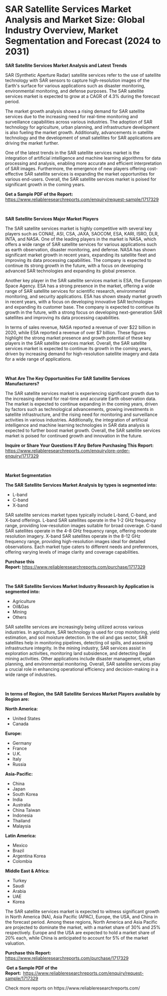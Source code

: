 <p><h1>SAR Satellite Services Market Analysis and Market Size: Global Industry Overview, Market Segmentation and Forecast (2024 to 2031)</h1></p><p><strong>SAR Satellite Services Market Analysis and Latest Trends</strong></p>
<p><p>SAR (Synthetic Aperture Radar) satellite services refer to the use of satellite technology with SAR sensors to capture high-resolution images of the Earth's surface for various applications such as disaster monitoring, environmental monitoring, and defense purposes. The SAR satellite services market is expected to grow at a CAGR of 4.3% during the forecast period.</p><p>The market growth analysis shows a rising demand for SAR satellite services due to the increasing need for real-time monitoring and surveillance capabilities across various industries. The adoption of SAR technology for agriculture, urban planning, and infrastructure development is also fueling the market growth. Additionally, advancements in satellite technology and the development of small satellites for SAR applications are driving the market further.</p><p>One of the latest trends in the SAR satellite services market is the integration of artificial intelligence and machine learning algorithms for data processing and analysis, enabling more accurate and efficient interpretation of SAR images. Furthermore, the emergence of new players offering cost-effective SAR satellite services is expanding the market opportunities for various end-users. Overall, the SAR satellite services market is poised for significant growth in the coming years.</p></p>
<p><strong>Get a Sample PDF of the Report:&nbsp;</strong> <a href="https://www.reliableresearchreports.com/enquiry/request-sample/1717329">https://www.reliableresearchreports.com/enquiry/request-sample/1717329</a></p>
<p>&nbsp;</p>
<p><strong>SAR Satellite Services Major Market Players</strong></p>
<p><p>The SAR satellite services market is highly competitive with several key players such as CONAE, ASI, CSA, JAXA, SAOCOM, ESA, KARI, ISRO, DLR, INTA, and NASA. One of the leading players in the market is NASA, which offers a wide range of SAR satellite services for various applications such as earth observation, disaster monitoring, and defense. NASA has shown significant market growth in recent years, expanding its satellite fleet and improving its data processing capabilities. The company is expected to continue its strong growth in the future, with a focus on developing advanced SAR technologies and expanding its global presence.</p><p>Another key player in the SAR satellite services market is ESA, the European Space Agency. ESA has a strong presence in the market, offering a wide range of SAR satellite services for scientific research, environmental monitoring, and security applications. ESA has shown steady market growth in recent years, with a focus on developing innovative SAR technologies and expanding its customer base. The company is expected to continue its growth in the future, with a strong focus on developing next-generation SAR satellites and improving its data processing capabilities.</p><p>In terms of sales revenue, NASA reported a revenue of over $22 billion in 2020, while ESA reported a revenue of over $7 billion. These figures highlight the strong market presence and growth potential of these key players in the SAR satellite services market. Overall, the SAR satellite services market is expected to continue its growth in the coming years, driven by increasing demand for high-resolution satellite imagery and data for a wide range of applications.</p></p>
<p>&nbsp;</p>
<p><strong>What Are The Key Opportunities For SAR Satellite Services Manufacturers?</strong></p>
<p><p>The SAR satellite services market is experiencing significant growth due to the increasing demand for real-time and accurate Earth observation data. The market is expected to continue expanding in the coming years, driven by factors such as technological advancements, growing investments in satellite infrastructure, and the rising need for monitoring and surveillance activities in various industries. Additionally, the integration of artificial intelligence and machine learning technologies in SAR data analysis is expected to further boost market growth. Overall, the SAR satellite services market is poised for continued growth and innovation in the future.</p></p>
<p><strong>Inquire or Share Your Questions If Any Before Purchasing This Report:</strong> <a href="https://www.reliableresearchreports.com/enquiry/pre-order-enquiry/1717329">https://www.reliableresearchreports.com/enquiry/pre-order-enquiry/1717329</a></p>
<p>&nbsp;</p>
<p><strong>Market Segmentation</strong></p>
<p><strong>The SAR Satellite Services Market Analysis by types is segmented into:</strong></p>
<p><ul><li>L-band</li><li>C-band</li><li>X-band</li></ul></p>
<p><p>SAR satellite services market types typically include L-band, C-band, and X-band offerings. L-band SAR satellites operate in the 1-2 GHz frequency range, providing low-resolution images suitable for broad coverage. C-band SAR satellites operate in the 4-8 GHz frequency range, offering moderate resolution imagery. X-band SAR satellites operate in the 8-12 GHz frequency range, providing high-resolution images ideal for detailed observations. Each market type caters to different needs and preferences, offering varying levels of image clarity and coverage capabilities.</p></p>
<p><strong>Purchase this Report:&nbsp;</strong><a href="https://www.reliableresearchreports.com/purchase/1717329">https://www.reliableresearchreports.com/purchase/1717329</a></p>
<p>&nbsp;</p>
<p><strong>The SAR Satellite Services Market Industry Research by Application is segmented into:</strong></p>
<p><ul><li>Agriculture</li><li>Oil&Gas</li><li>Mining</li><li>Others</li></ul></p>
<p><p>SAR satellite services are increasingly being utilized across various industries. In agriculture, SAR technology is used for crop monitoring, yield estimation, and soil moisture detection. In the oil and gas sector, SAR satellites help in monitoring pipelines, detecting oil spills, and assessing infrastructure integrity. In the mining industry, SAR services assist in exploration activities, monitoring land subsidence, and detecting illegal mining activities. Other applications include disaster management, urban planning, and environmental monitoring. Overall, SAR satellite services play a crucial role in enhancing operational efficiency and decision-making in a wide range of industries.</p></p>
<p>&nbsp;</p>
<p><strong>In terms of Region, the SAR Satellite Services Market Players available by Region are:</strong></p>
<p>
    <p> <strong> North America: </strong>
        <ul>
            <li>United States</li>
            <li>Canada</li>
        </ul>
        </p> 
    <p> <strong> Europe: </strong>
        <ul>
            <li>Germany</li>
            <li>France</li>
            <li>U.K.</li>
            <li>Italy</li>
            <li>Russia</li>
        </ul>
        </p> 
    <p> <strong> Asia-Pacific: </strong>
        <ul>
            <li>China</li>
            <li>Japan</li>
            <li>South Korea</li>
            <li>India</li>
            <li>Australia</li>
            <li>China Taiwan</li>
            <li>Indonesia</li>
            <li>Thailand</li>
            <li>Malaysia</li>
        </ul>
        </p> 
    <p> <strong> Latin America: </strong>
        <ul>
            <li>Mexico</li>
            <li>Brazil</li>
            <li>Argentina Korea</li>
            <li>Colombia</li>
        </ul>
        </p> 
    <p> <strong> Middle East & Africa: </strong>
        <ul>
            <li>Turkey</li>
            <li>Saudi</li>
            <li>Arabia</li>
            <li>UAE</li>
            <li>Korea</li>
        </ul>
    </p>
    </p>
<p><p>The SAR satellite services market is expected to witness significant growth in North America (NA), Asia Pacific (APAC), Europe, the USA, and China in the forecast period. Among these regions, North America and Asia Pacific are projected to dominate the market, with a market share of 30% and 25% respectively. Europe and the USA are expected to hold a market share of 20% each, while China is anticipated to account for 5% of the market valuation.</p></p>
<p><strong>Purchase this Report: </strong><a href="https://www.reliableresearchreports.com/purchase/1717329">https://www.reliableresearchreports.com/purchase/1717329</a></p>
<p>&nbsp;<strong>Get a Sample PDF of the Report:&nbsp;&nbsp;</strong><a href="https://www.reliableresearchreports.com/enquiry/request-sample/1717329">https://www.reliableresearchreports.com/enquiry/request-sample/1717329</a></p>
<p><strong></strong></p>
<p>Check more reports on https://www.reliableresearchreports.com/</p>
